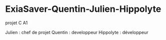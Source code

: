 # ExiaSaver-Quentin-Julien-Hippolyte
projet C A1

Julien : chef de projet 
Quentin : developpeur
Hippolyte : développeur
